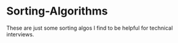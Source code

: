 # Sorting-Algorithms


These are just some sorting algos I find to be helpful for technical interviews.
